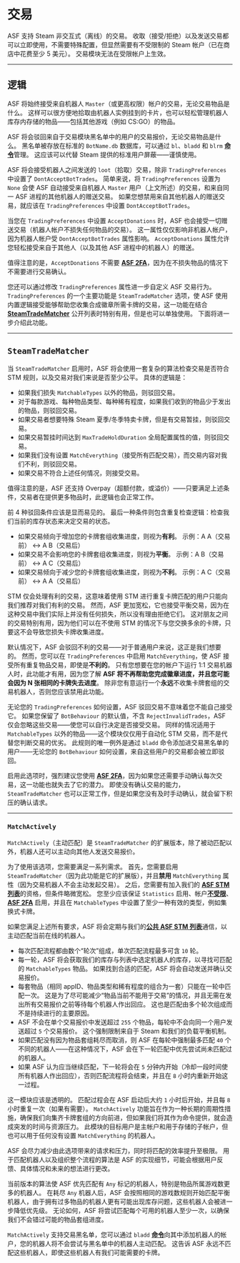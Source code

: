 # 交易

ASF 支持 Steam 非交互式（离线）的交易。 收取（接受/拒绝）以及发送交易都可以立即使用，不需要特殊配置，但显然需要有不受限制的 Steam 帐户（已在商店中花费至少 5 美元）。 交易模块无法在受限帐户上生效。

* * *

## 逻辑

ASF 将始终接受来自机器人 `Master`（或更高权限）帐户的交易，无论交易物品是什么。 这样可以很方便地拾取由机器人实例挂到的卡片，也可以轻松管理机器人库存内存储的物品——包括其他游戏（例如 CS:GO）的物品。

ASF 将会驳回来自于交易模块黑名单中的用户的交易报价，无论交易物品是什么。 黑名单被存放在标准的 `BotName.db` 数据库，可以通过 `bl`、`bladd` 和 `blrm` **[命令](https://github.com/JustArchiNET/ArchiSteamFarm/wiki/Commands-zh-CN)**&#8203;管理。 这应该可以代替 Steam 提供的标准用户屏蔽——谨慎使用。

ASF 将会接受机器人之间发送的 `loot`（拾取）交易，除非 `TradingPreferences` 中设置了 `DontAcceptBotTrades`。 简单来说，将 `TradingPreferences` 设置为 `None` 会使 ASF 自动接受来自机器人 `Master` 用户（上文所述）的交易，和来自同一 ASF 进程的其他机器人的赠送交易。 如果您想禁用来自其他机器人的赠送交易，就应该在 `TradingPreferences` 中设置 `DontAcceptBotTrades`。

当您在 `TradingPreferences` 中设置 `AcceptDonations` 时，ASF 也会接受一切赠送交易（机器人帐户不损失任何物品的交易）。 这一属性仅仅影响非机器人帐户，因为机器人帐户受 `DontAcceptBotTrades` 属性影响。 `AcceptDonations` 属性允许您轻松接受来自于其他人（以及其他 ASF 进程中的机器人）的赠送。

值得注意的是，`AcceptDonations` 不需要 **[ASF 2FA](https://github.com/JustArchiNET/ArchiSteamFarm/wiki/Two-factor-authentication-zh-CN)**，因为在不损失物品的情况下不需要进行交易确认。

您还可以通过修改 `TradingPreferences` 属性进一步自定义 ASF 交易行为。 `TradingPreferences` 的一个主要功能是 `SteamTradeMatcher` 选项，使 ASF 使用内置逻辑接受能够帮助您收集合成徽章所需卡牌的交易，这一功能在结合 **[SteamTradeMatcher](https://www.steamtradematcher.com)** 公开列表时特别有用，但是也可以单独使用。 下面将进一步介绍此功能。

* * *

## `SteamTradeMatcher`

当 `SteamTradeMatcher` 启用时，ASF 将会使用一套复杂的算法检查交易是否符合 STM 规则，以及交易对我们来说是否至少公平。 具体的逻辑是：

- 如果我们损失 `MatchableTypes` 以外的物品，则驳回交易。
- 对于每款游戏、每种物品类型、每种稀有程度，如果我们收到的物品少于发出的物品，则驳回交易。
- 如果交易者想要特殊 Steam 夏季/冬季特卖卡牌，但是有交易暂挂，则驳回交易。
- 如果交易暂挂时间达到 `MaxTradeHoldDuration` 全局配置属性的值，则驳回交易。
- 如果我们没有设置 `MatchEverything`（接受所有匹配交易），而交易内容对我们不利，则驳回交易。
- 如果交易不符合上述任何情况，则接受交易。

值得注意的是，ASF 还支持 Overpay（超额付款，或溢价）——只要满足上述条件，交易者在提供更多物品时，此逻辑也会正常工作。

前 4 种驳回条件应该是显而易见的。 最后一种条件则包含重复检查逻辑：检查我们当前的库存状态来决定交易的状态。

- 如果交易倾向于增加您的卡牌套组收集进度，则视为**有利**。 示例：A A（交易前） <-> A B（交易后）
- 如果交易不会影响您的卡牌套组收集进度，则视为**平衡**。 示例：A B（交易前） <-> A C（交易后）
- 如果交易倾向于减少您的卡牌套组收集进度，则视为**不利**。 示例：A C（交易前） <-> A A（交易后）

STM 仅会处理有利的交易，这意味着使用 STM 进行重复卡牌匹配的用户只能向我们推荐对我们有利的交易。 然而，ASF 更加宽松，它也接受平衡交易，因为在这种交易中我们实际上并没有任何损失，所以没有理由拒绝它们。 这对朋友之间的交易特别有用，因为他们可以在不使用 STM 的情况下与您交换多余的卡牌，只要这不会导致您损失卡牌收集进度。

默认情况下，ASF 会驳回不利的交易——对于普通用户来说，这正是我们想要的。 然而，您可以在 `TradingPreferences` 中启用 `MatchEverything`，使 ASF 接受所有重复物品交易，即使是**不利的**。 只有您想要在您的帐户下运行 1:1 交易机器人时，此功能才有用，因为您了解 **ASF 将不再帮助您完成徽章进度，并且您可能会因为 N 张相同的卡牌失去进度**。 除非您有意运行一个**永远**不收集卡牌套组的交易机器人，否则您应该禁用此功能。

无论您的 `TradingPreferences` 如何设置，ASF 驳回交易不意味着您不能自己接受它。 如果您保留了 `BotBehaviour` 的默认值，不含 `RejectInvalidTrades`，ASF 仅会忽略这些交易——使您可以自行决定是否接受交易。 同样的情况适用于 `MatchableTypes` 以外的物品——这个模块仅仅用于自动化 STM 交易，而不是代替您判断交易的优劣。 此规则的唯一例外是通过 `bladd` 命令添加进交易黑名单的用户——无论您的 `BotBehaviour` 如何设置，来自这些用户的交易都会被立即驳回。

启用此选项时，强烈建议您使用 **[ASF 2FA](https://github.com/JustArchiNET/ArchiSteamFarm/wiki/Two-factor-authentication-zh-CN)**，因为如果您还需要手动确认每次交易，这一功能也就失去了它的潜力。 即使没有确认交易的能力，`SteamTradeMatcher` 也可以正常工作，但是如果您没有及时手动确认，就会留下积压的确认请求。

* * *

### `MatchActively`

`MatchActively`（主动匹配）是 `SteamTradeMatcher` 的扩展版本，除了被动匹配以外，机器人还可以主动向其他人发送交易报价。

为了使用该选项，您需要满足一系列需求。 首先，您需要启用 `SteamTradeMatcher`（因为此功能是它的扩展版），并且**禁用** `MatchEverything` 属性（因为交易机器人不会主动发起交易）。 之后，您需要有加入我们的 **[ASF STM 列表](https://github.com/JustArchiNET/ArchiSteamFarm/wiki/Statistics-zh-CN#当前隐私政策)**&#8203;的资格，但条件略微宽松。 您至少应该保证 `Statistics` 启用、帐户&#8203;**[不受限](https://support.steampowered.com/kb_article.php?ref=3330-IAGK-7663)**、**[ASF 2FA](https://github.com/JustArchiNET/ArchiSteamFarm/wiki/Two-factor-authentication-zh-CN#asf-两步验证)** 启用，并且在 `MatchableTypes` 中设置了至少一种有效的类型，例如集换式卡牌。

如果您满足上述所有要求，ASF 将会定期与我们的&#8203;**[公共 ASF STM 列表](https://github.com/JustArchiNET/ArchiSteamFarm/wiki/Statistics-zh-CN#公共-asf-stm-列表)**&#8203;通信，以主动匹配当前在线的机器人。

- 每次匹配流程都由数个“轮次”组成，单次匹配流程最多可含 `10` 轮。
- 每一轮，ASF 将会获取我们的库存与列表中选定机器人的库存，以寻找可匹配的 `MatchableTypes` 物品。 如果找到合适的匹配，ASF 将会自动发送并确认交易报价。
- 每套物品（相同 appID、物品类型和稀有程度的组合为一套）只能在一轮中匹配一次。 这是为了尽可能减少“物品当前不能用于交易”的情况，并且无需在发出所有交易报价之前等待每个机器人作出回应。 这也是匹配由多个轮次组成而不是持续进行的主要原因。
- ASF 不会在单个交易报价中发送超过 `255` 个物品，每轮中不会向同一个用户发送超过 `5` 个交易报价。 这个强制限制来自于 Steam 和我们的负载平衡机制。
- 如果匹配没有因为物品套组耗尽而取消，则 ASF 在每轮中强制最多匹配 `40` 个不同的机器人——在这种情况下，ASF 会在下一轮匹配中优先尝试尚未匹配过的机器人。
- 如果 ASF 认为应当继续匹配，下一轮将会在 `5` 分钟内开始（冷却一段时间使所有机器人作出回应），否则匹配流程将会结束，并且在 `8` 小时内重新开始这一过程。

这一模块应该是透明的。 匹配过程会在 ASF 启动后大约 `1` 小时后开始，并且每 `8` 小时重复一次（如果有需要）。 `MatchActively` 功能旨在作为一种长期的周期性措施，确保我们向集齐卡牌套组的方向前进，但如果我们将其作为命令提供，就会造成突发的时间与资源压力。 此模块的目标用户是主帐户和用于存储的子帐户，但也可以用于任何没有设置 `MatchEverything` 的机器人。

ASF 会尽力减少由此选项带来的请求和压力，同时将匹配的效率提升至极限。 用于匹配机器人以及组织整个流程的算法是 ASF 的实现细节，可能会根据用户反馈、具体情况和未来的想法进行更改。

当前版本的算法使 ASF 优先匹配有 `Any` 标记的机器人，特别是物品所属游戏数更多的机器人。 在耗尽 `Any` 机器人后，ASF 会按照相同的游戏数规则开始匹配平衡机器人，由于拥有过多物品的机器人更有可能出现库存问题，这些机器人会被进一步降低优先级。 无论如何，ASF 将尝试匹配每个可用的机器人至少一次，以确保我们不会错过可能的物品套组进度。

`MatchActively` 支持交易黑名单，您可以通过 `bladd` **[命令](https://github.com/JustArchiNET/ArchiSteamFarm/wiki/Commands-zh-CN)**&#8203;向其中添加机器人的帐户，您的机器人将不会尝试与黑名单中的机器人主动匹配。 这告诉 ASF 永远不匹配这些机器人，即使这些机器人有我们可能需要的卡牌。